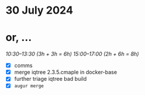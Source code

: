 # 30 July 2024
# or, …

_10:30–13:30 (3h + 3h = 6h)_
_15:00–17:00 (2h + 6h = 8h)_

- [x] comms
- [x] merge iqtree 2.3.5.cmaple in docker-base
- [x] further triage iqtree bad build
- [x] `augur merge`
